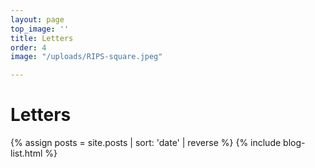 ```yaml
---
layout: page
top_image: ''
title: Letters
order: 4
image: "/uploads/RIPS-square.jpeg"

---
```

# Letters

{% assign posts = site.posts | sort: 'date' | reverse %}
{% include blog-list.html %}